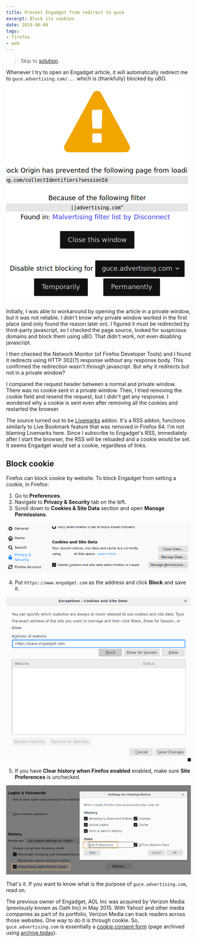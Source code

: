 ```yaml
---
title: Prevent Engadget from redirect to guce
excerpt: Block its cookies
date: 2019-06-09
tags:
- firefox
- web
---
```


> Skip to [solution](#Block-cookie).

Whenever I try to open an Engadget article, it will automatically redirect me to `guce.advertising.com/...` which is (thankfully) blocked by uBO.

![uBO blocks Engadget redirect](20190609/guce-engadget.png)

Initially, I was able to workaround by opening the article in a private window, but it was not reliable. I didn't know why private window worked in the first place (and only found the reason later on). I figured it must be redirected by third-party javascript, so I checked the page source, looked for suspicious domains and block them using uBO. That didn't work, not even disabling javascript.

I then checked the Network Monitor (of Firefox Developer Tools) and I found it redirects using HTTP 302(?) response *without* any response body. This confirmed the redirection wasn't through javascript. But why it redirects but not in a private window?

I compared the request header between a normal and private window. There was no cookie sent in a private window. Then, I tried removing the cookie field and resend the request, but I didn't get any response. I wondered why a cookie is sent even after removing all the cookies and restarted the browser.

The source turned out to be [Livemarks](https://addons.mozilla.org/en-US/firefox/addon/livemarks/) addon. It's a RSS addon, functions similarly to Live Bookmark feature that was removed in Firefox 64. I'm not blaming Livemarks here. Since I subscribe to Engadget's RSS, immediately after I start the browser, the RSS will be reloaded and a cookie would be set. It seems Engadget would set a cookie, regardless of links.

## Block cookie

Firefox can block cookie by website. To block Engadget from setting a cookie, in Firefox:

1. Go to **Preferences**.
2. Navigate to **Privacy & Security** tab on the left.
3. Scroll down to **Cookies & Site Data** section and open **Manage Permissions**.

  ![Privacy settings in Firefox](20190609/privacy-settings.png)

4. Put `https://www.engadget.com` as the address and click **Block** and save it.

  ![Block Engadget cookies](20190609/engadget-block-cookie.png)

5. If you have **Clear history when Firefox enabled** enabled, make sure **Site Preferences** is unchecked.

  ![Settings for clearing history](20190609/uncheck-site.png)


That's it. If you want to know what is the purpose of `guce.advertising.com`, read on.

The previous owner of Engadget, AOL Inc was acquired by Verizon Media (previously known as Oath Inc) in May 2015. With Yahoo! and other media companies as part of its portfolio, Verizon Media can track readers across those websites. One way to do it is through cookie. So, `guce.advertising.com` is essentially a [cookie consent form](https://archive.fo/ik3Pu) (page archived using [archive.today](https://archive.fo/)).